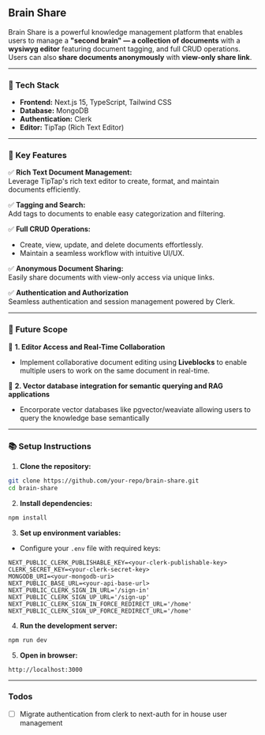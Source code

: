 ## Brain Share

Brain Share is a powerful knowledge management platform that enables users to manage a **"second brain" — a collection of documents** with a **wysiwyg editor** featuring document tagging, and full CRUD operations. Users can also **share documents anonymously** with **view-only share link**.

---

### 🚀 Tech Stack

- **Frontend:** Next.js 15, TypeScript, Tailwind CSS  
- **Database:** MongoDB  
- **Authentication:** Clerk  
- **Editor:** TipTap (Rich Text Editor)  
---

### 🎯 Key Features

✅ **Rich Text Document Management:**  
Leverage TipTap's rich text editor to create, format, and maintain documents efficiently.

✅ **Tagging and Search:**  
Add tags to documents to enable easy categorization and filtering.

✅ **Full CRUD Operations:**  
- Create, view, update, and delete documents effortlessly.  
- Maintain a seamless workflow with intuitive UI/UX.

✅ **Anonymous Document Sharing:**  
Easily share documents with view-only access via unique links.

✅ **Authentication and Authorization**  
Seamless authentication and session management powered by Clerk.


---

### 🔮 Future Scope

🚧 **1. Editor Access and Real-Time Collaboration**  
- Implement collaborative document editing using **Liveblocks** to enable multiple users to work on the same document in real-time.

🧠 **2. Vector database integration for semantic querying and RAG applications**  
- Encorporate vector databases like pgvector/weaviate allowing users to query the knowledge base semantically
---

### 📚 Setup Instructions

1. **Clone the repository:**
```bash
git clone https://github.com/your-repo/brain-share.git
cd brain-share
```

2. **Install dependencies:**
```bash
npm install
```

3. **Set up environment variables:**
- Configure your `.env` file with required keys:
```
NEXT_PUBLIC_CLERK_PUBLISHABLE_KEY=<your-clerk-publishable-key>
CLERK_SECRET_KEY=<your-clerk-secret-key>
MONGODB_URI=<your-mongodb-uri>
NEXT_PUBLIC_BASE_URL=<your-api-base-url>
NEXT_PUBLIC_CLERK_SIGN_IN_URL='/sign-in'
NEXT_PUBLIC_CLERK_SIGN_UP_URL='/sign-up'
NEXT_PUBLIC_CLERK_SIGN_IN_FORCE_REDIRECT_URL='/home'
NEXT_PUBLIC_CLERK_SIGN_UP_FORCE_REDIRECT_URL='/home'

```

4. **Run the development server:**
```bash
npm run dev
```

5. **Open in browser:**
```
http://localhost:3000
```

---
### Todos
- [ ]  Migrate authentication from clerk to next-auth for in house user management



